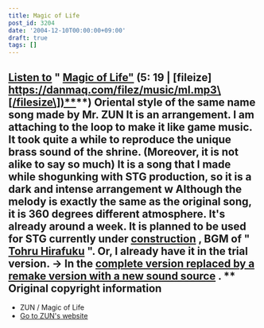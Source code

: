 ```yaml
---
title: Magic of Life
post_id: 3204
date: '2004-12-10T00:00:00+09:00'
draft: true
tags: []
---
```


## [Listen to](https://danmaq.com/filez/music/ml.mp3) " [Magic of Life"](https://danmaq.com/filez/music/ml.mp3) (5: 19 | \[fileize\] [https://danmaq.com/filez/music/ml.mp3\[/filesize\])**](https://danmaq.com/filez/music/ml.mp3[/filesize])**) Oriental style of the same name song made by Mr. ZUN It is an arrangement. I am attaching to the loop to make it like game music. It took quite a while to reproduce the unique brass sound of the shrine. (Moreover, it is not alike to say so much) It is a song that I made while shogunking with STG production, so it is a dark and intense arrangement w Although the melody is exactly the same as the original song, it is 360 degrees different atmosphere. It's already around a week. It is planned to be used for STG currently under [construction](https://danmaq.com/!/thA/) , BGM of " [Tohru Hirafuku](https://danmaq.com/!/thA/) ". Or, I already have it in the trial version. → In the [complete version replaced by a remake version with a new sound source](https://danmaq.com/filez/music/thA_05.mp3) . \*\* Original copyright information

*   ZUN / Magic of Life
*   [Go to ZUN's website](http://www16.big.or.jp/%7Ezun/)
